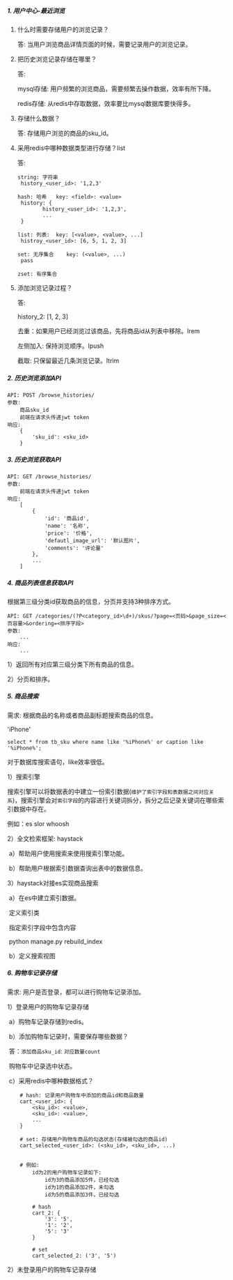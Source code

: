 ##### 1. 用户中心-最近浏览

1. 什么时需要存储用户的浏览记录？

   答: 当用户浏览商品详情页面的时候，需要记录用户的浏览记录。

2. 把历史浏览记录存储在哪里？

   答:

   mysql存储: 用户频繁的浏览商品，需要频繁去操作数据，效率有所下降。

   redis存储: 从redis中存取数据，效率要比mysql数据库要快得多。

3. 存储什么数据？

   答: 存储用户浏览的商品的sku_id。

4. 采用redis中哪种数据类型进行存储？list

   答:

   ```
   string: 字符串
   	history_<user_id>: '1,2,3'
   
   hash: 哈希   key: <field>: <value>
   	history: {
           history_<user_id>: '1,2,3',
           ...
   	}
   
   list: 列表:  key: [<value>, <value>, ...]
   	histroy_<user_id>: [6, 5, 1, 2, 3]
   
   set: 无序集合 	key: (<value>, ...)
   	pass
   	
   zset: 有序集合	
   ```

5. 添加浏览记录过程？

   答: 

   history_2: [1, 2, 3]

   去重：如果用户已经浏览过该商品，先将商品id从列表中移除。lrem

   左侧加入: 保持浏览顺序。lpush

   截取: 只保留最近几条浏览记录。ltrim

##### 2. 历史浏览添加API

```http
API: POST /browse_histories/
参数:
	商品sku_id
	前端在请求头传递jwt token
响应: 
	{
    	'sku_id': <sku_id>
	}
```

##### 3. 历史浏览获取API

```http
API: GET /browse_histories/
参数:
	前端在请求头传递jwt token
响应:
	[
        {
            'id': '商品id',
            'name': '名称',
            'price': '价格',
            'defautl_image_url': '默认图片',
            'comments': '评论量'
        },
        ...
	]
```

##### 4. 商品列表信息获取API

根据第三级分类id获取商品的信息，分页并支持3种排序方式。

```http
API: GET /categories/(?P<category_id>\d+)/skus/?page=<页码>&page_size=<页容量>&ordering=<排序字段>
参数: 
	...
响应: 
	...
```

1）返回所有对应第三级分类下所有商品的信息。

2）分页和排序。

##### 5. 商品搜索

需求: 根据商品的名称或者商品副标题搜索商品的信息。

'iPhone'

```http
select * from tb_sku where name like '%iPhone%' or caption like '%iPhone%';
```

对于数据库搜索语句，like效率很低。

1）搜索引擎

​	搜索引擎可以将数据表的中建立一份索引数据(`维护了索引字段和表数据之间对应关系`)，搜索引擎会对`索引字段`的内容进行关键词拆分，拆分之后记录关键词在哪些索引数据中存在。

例如：es slor whoosh

2）全文检索框架: haystack

​	a）帮助用户使用搜索来使用搜索引擎功能。

​	b）帮助用户根据索引数据查询出表中的数据信息。

3）haystack对接es实现商品搜索

​	a）在es中建立索引数据。

​		定义索引类

​		指定索引字段中包含内容

​		python manage.py rebuild_index

​	b）定义搜索视图

##### 6. 购物车记录存储

需求: 用户是否登录，都可以进行购物车记录添加。

1）登录用户的购物车记录存储

​	a）购物车记录存储到redis。

​	b）添加购物车记录时，需要保存哪些数据？

​		答：`添加商品sku_id`: `对应数量count`

​		购物车中记录选中状态。

​	c）采用redis中哪种数据格式？

```http
	# hash: 记录用户购物车中添加的商品id和商品数量
	cart_<user_id>: {
        <sku_id>: <value>,
        <sku_id>: <value>,
        ...
	}
	
	# set: 存储用户购物车商品的勾选状态(存储被勾选的商品id)
	cart_selected_<user_id>: (<sku_id>, <sku_id>, ...)
	
	
	# 例如:
		id为2的用户购物车记录如下:
			id为3的商品添加5件，已经勾选
			id为1的商品添加2件，未勾选
			id为5的商品添加3件，已经勾选
		
        # hash
		cart_2: {
            '3': '5',
            '1': '2',
            '5': '3'
		}
	
		# set
		cart_selected_2: ('3', '5')
```

2）未登录用户的购物车记录存储

​